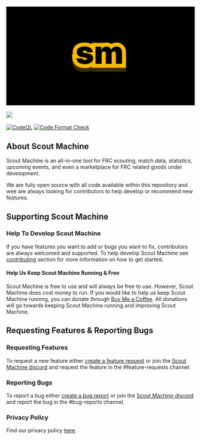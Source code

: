<p align="center">
  <img src="./public/ScoutMachineBanner.png" alt="Pindrop" />
</p>

<img src="/public/powered-by-vercel.svg" height="40">

[![CodeQL](https://github.com/scoutmachine/web/actions/workflows/codeql.yml/badge.svg)](https://github.com/scoutmachine/web/actions/workflows/codeql.yml)
[![Code Format Check](https://github.com/scoutmachine/web/actions/workflows/format-checker.yml/badge.svg)](https://github.com/scoutmachine/web/actions/workflows/format-checker.yml)

## About Scout Machine

Scout Machine is an all-in-one tool for FRC scouting, match data, statistics, upcoming events, and even a marketplace
for FRC related goods under development.

We are fully open source with all code available within this repository and wee are always looking for contributors to
help develop or recommend new features.

## Supporting Scout Machine

### Help To Develop Scout Machine

If you have features you want to add or bugs you want to fix, contributors are always welcomed and supported. To help
develop Scout Machine see [contributing](./CONTRIBUTING.md) section for more information on how to get started.

#### Help Us Keep Scout Machine Running & Free

Scout Machine is free to use and will always be free to use. However, Scout Machine does cost money to run. If you would
like to help us keep Scout Machine running, you can donate through
[Buy Me a Coffee](https://www.buymeacoffee.com/scoutmachine). All donations will go towards keeping Scout Machine
running and improving Scout Machine.

## Requesting Features & Reporting Bugs

### Requesting Features

To request a new feature either [create a feature request](../../issues/new/choose)
or join the [Scout Machine discord](https://discord.com/invite/yYtc8gpsXK) and request the feature in the
#feature-requests channel.

### Reporting Bugs

To report a bug either [create a bug report](../../issues/new/choose) or join the
[Scout Machine discord](https://discord.com/invite/yYtc8gpsXK) and report the bug in the #bug-reports channel.

### Privacy Policy

Find our privacy policy [here](./docs/privacy.md).

